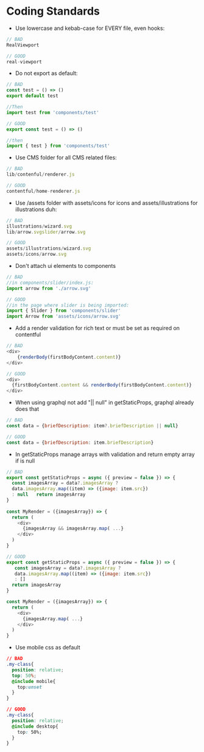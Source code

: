 # Coding Standards 

- Use lowercase and kebab-case for EVERY file, even hooks:

```javascript
// BAD
RealViewport
```

```javascript
// GOOD
real-viewport
```
- Do not export as default:

```javascript
// BAD
const test = () => ()
export default test

//Then 
import test from 'components/test'
```

```javascript
// GOOD
export const test = () => ()

//then
import { test } from 'components/test'
```
- Use CMS folder for all CMS related files:

```javascript
// BAD
lib/contenful/renderer.js
```

```javascript
// GOOD
contentful/home-renderer.js
```
- Use /assets folder with assets/icons for icons and assets/illustrations for illustrations duh:

```javascript
// BAD
illustrations/wizard.svg
lib/arrow.svgslider/arrow.svg
```

```javascript
// GOOD
assets/illustrations/wizard.svg
assets/icons/arrow.svg
```
- Don't attach ui elements to components

```javascript
// BAD
//in components/slider/index.js:
import arrow from './arrow.svg'
```

```javascript
// GOOD
//in the page where slider is being imported:
import { Slider } from 'components/slider'
import Arrow from 'assets/icons/arrow.svg'
```
- Add a render validation for rich text or must be set as required on contentful

```javascript
// BAD
<div>
	{renderBody(firstBodyContent.content)}
</div>
```

```javascript
// GOOD
<div>
  {firstBodyContent.content && renderBody(firstBodyContent.content)}
</div>
```
- When using graphql not add "|| null" in getStaticProps, graphql already does that

```javascript
// BAD
const data = {briefDescription: item?.briefDescription || null}
```

```javascript
// GOOD
const data = {briefDescription: item.briefDescription}
```
- In getStaticProps manage arrays with validation and return empty array if is null

```javascript
// BAD
export const getStaticProps = async ({ preview = false }) => {
  const imagesArray = data?.imagesArray ? 
  data.imagesArray.map((item) => ({image: item.src}) 
  : null   return imagesArray
}
 
const MyRender = ({imagesArray}) => {
  return (
    <div>
      {imagesArray && imagesArray.map( ...}
    </div>
  )
}

```

```javascript
// GOOD
export const getStaticProps = async ({ preview = false }) => {
   const imagesArray = data?.imagesArray ? 
   data.imagesArray.map((item) => ({image: item.src}) 
   : []
  return imagesArray
}

const MyRender = ({imagesArray}) => {
  return (
    <div>
      {imagesArray.map( ...}
    </div>
  )
}
```
- Use mobile css as default

```css
// BAD
.my-class{
  position: relative;
  top: 50%;
  @include mobile{
    top:unset 
  }
}

```

```css
// GOOD
.my-class{
  position: relative;
  @include desktop{
    top: 50%;
  }
}

```
